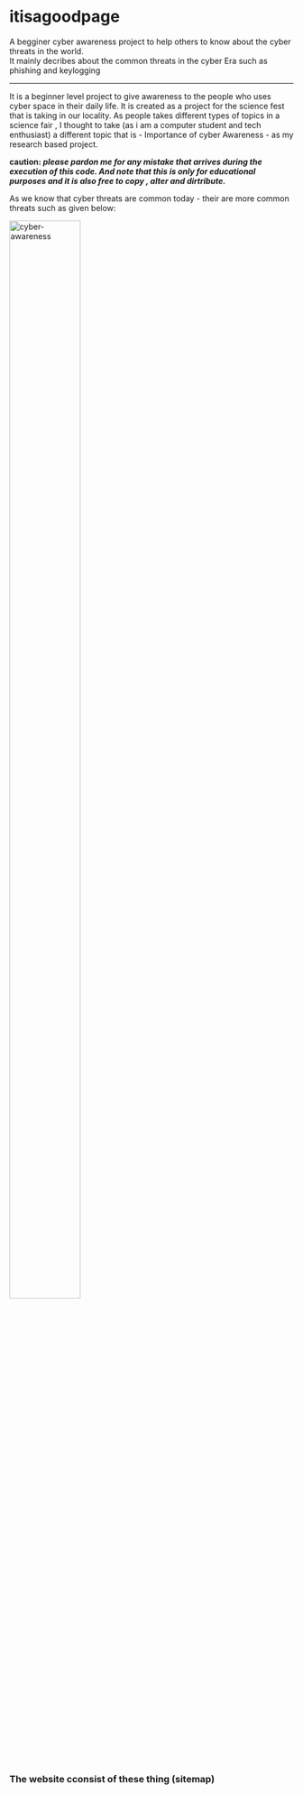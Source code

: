 # itisagoodpage

A begginer cyber awareness project to help others to know about the cyber threats in the world.<br />
It mainly decribes about the common threats in the cyber Era such as phishing and keylogging

<hr />

It is a beginner level project to give awareness to the people who uses cyber space in their daily life. It is created as a project for the science fest that is taking in our locality. As people takes different types of topics in a science fair , I thought to take (as i am a computer student and tech enthusiast) a different topic that is - Importance of cyber Awareness - as my research based project.

<strong> caution: <em> please pardon me for any mistake that arrives during the execution of this code. And note that this is only for educational purposes and it is also free to copy , alter and dirtribute.</em> </strong>

As we know that cyber threats are common today - their are more common threats such as given below:

  <a href="https://www.forbes.com/advisor/business/common-cyber-security-threats/" target="_blank"><img src="https://thumbor.forbes.com/thumbor/fit-in/900x510/https://www.forbes.com/advisor/wp-content/uploads/2021/10/common_cybersecurity_threats_-_article_image.jpg" width="50%" height="70%" alt="cyber-awareness"></a>
  
### The website cconsist of these thing (**sitemap**)  
